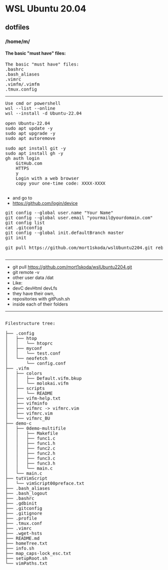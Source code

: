 # WSL Ubuntu 20.04
## dotfiles
### /home/m/ 

#### The basic "must have" files:

<pre>
The basic "must have" files:
.bashrc
.bash_aliases
.vimrc
.vimfm/.vimfm
.tmux.config
</pre>
---

<pre>
Use cmd or powershell
wsl --list --online
wsl --install -d Ubuntu-22.04

open Ubuntu-22.04
sudo apt update -y
sudo apt upgrade -y
sudo apt autoremove

sudo apt install git -y
sudo apt install gh -y
gh auth login
    GitHub.com
    HTTPS
    y
    Login with a web browser
    copy your one-time code: XXXX-XXXX
 </pre>

* and go to
* https://github.com/login/device

<pre>
git config --global user.name "Your Name"
git config --global user.email "yourmail@yourdomain.com"
git config list
cat .gitconfig
git config --global init.defaultBranch master
git init

git pull https://github.com/mort1skoda/wslUbuntu2204.git rebase

</pre>

---
* git pull https://github.com/mort1skoda/wslUbuntu2204.git
* git remote -v
* other user data /dat
* Like: 
* devC devHtml devLfs
* they have their own,
* repositories with gitPush.sh
* inside each of their folders
---

<pre>

Filestructure tree:

├── .config
│   ├── htop
│   │   └── htoprc
│   ├── myconf
│   │   └── test.conf
│   └── neofetch
│       └── config.conf
├── .vifm
│   ├── colors
│   │   ├── Default.vifm.bkup
│   │   └── molokai.vifm
│   ├── scripts
│   │   └── README
│   ├── vifm-help.txt
│   ├── vifminfo
│   ├── vifmrc -> vifmrc.vim
│   ├── vifmrc.vim
│   └── vifmrc_BU
├── demo-c
│   ├── 0demo-multifile
│   │   ├── Makefile
│   │   ├── func1.c
│   │   ├── func1.h
│   │   ├── func2.c
│   │   ├── func2.h
│   │   ├── func3.c
│   │   ├── func3.h
│   │   └── main.c
│   └── main.c
├── tutVimScript
│   └── vimScript00preface.txt
├── .bash_aliases
├── .bash_logout
├── .bashrc
├── .gdbinit
├── .gitconfig
├── .gitignore
├── .profile
├── .tmux.conf
├── .vimrc
├── .wget-hsts
├── README.md
├── homeTree.txt
├── info.sh
├── map_caps-lock_esc.txt
├── setupRoot.sh
└── vimPaths.txt
</pre>


